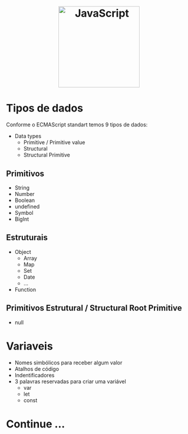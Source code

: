 <h1 align="center">
  <img alt="JavaScript" title="JavaScript" src="https://upload.wikimedia.org/wikipedia/commons/9/99/Unofficial_JavaScript_logo_2.svg" width="220px" />
</h1>

# Tipos de dados

Conforme o ECMAScript standart temos 9 tipos de dados:

* Data types
    * Primitive / Primitive value
    * Structural
    * Structural Primitive

## Primitivos

* String
* Number
* Boolean
* undefined
* Symbol
* BigInt

## Estruturais

* Object
    * Array
    * Map
    * Set
    * Date
    * ...
* Function

## Primitivos Estrutural / Structural Root Primitive

* null

# Variaveis

* Nomes simbólicos para receber algum valor
* Atalhos de código
* Indentificadores
* 3 palavras reservadas para criar uma variável
    * var
    * let
    * const

# Continue ...

